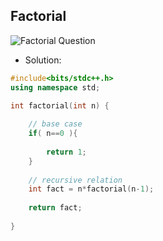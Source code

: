 
## Factorial

<img src="" alt="Factorial Question">

- Solution:
```cpp
#include<bits/stdc++.h>
using namespace std;

int factorial(int n) {
    
    // base case
    if( n==0 ){
        
        return 1;
    }
    
    // recursive relation
    int fact = n*factorial(n-1);
    
    return fact;
    
}
```